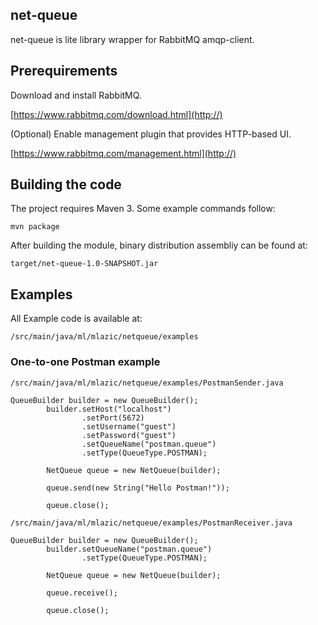 ## net-queue
net-queue is lite library wrapper for RabbitMQ amqp-client.
## Prerequirements

Download and install RabbitMQ.

[https://www.rabbitmq.com/download.html](http://)

(Optional) Enable management plugin that provides HTTP-based UI.

[https://www.rabbitmq.com/management.html](http://)

## Building the code

The project requires Maven 3. Some example commands follow:

`mvn package`

After building the module, binary distribution assembliy can be found at:

`target/net-queue-1.0-SNAPSHOT.jar`

## Examples

All Example code is available at:

`/src/main/java/ml/mlazic/netqueue/examples`

### One-to-one Postman example

`/src/main/java/ml/mlazic/netqueue/examples/PostmanSender.java`

```
QueueBuilder builder = new QueueBuilder();
        builder.setHost("localhost")
                .setPort(5672)
                .setUsername("guest")
                .setPassword("guest")
                .setQueueName("postman.queue")
                .setType(QueueType.POSTMAN);

        NetQueue queue = new NetQueue(builder);

        queue.send(new String("Hello Postman!"));

        queue.close();
```

`/src/main/java/ml/mlazic/netqueue/examples/PostmanReceiver.java`

```
QueueBuilder builder = new QueueBuilder();
        builder.setQueueName("postman.queue")
                .setType(QueueType.POSTMAN);

        NetQueue queue = new NetQueue(builder);

        queue.receive();

        queue.close();

```

